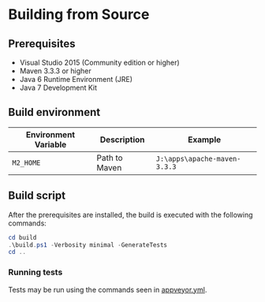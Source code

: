 # Building from Source

## Prerequisites

* Visual Studio 2015 (Community edition or higher)
* Maven 3.3.3 or higher
* Java 6 Runtime Environment (JRE)
* Java 7 Development Kit

## Build environment

| Environment Variable | Description | Example |
| --- | --- | --- |
| `M2_HOME` | Path to Maven | `J:\apps\apache-maven-3.3.3` |

## Build script

After the prerequisites are installed, the build is executed with the following commands:

```powershell
cd build
.\build.ps1 -Verbosity minimal -GenerateTests
cd ..
```

### Running tests

Tests may be run using the commands seen in [appveyor.yml](appveyor.yml).
